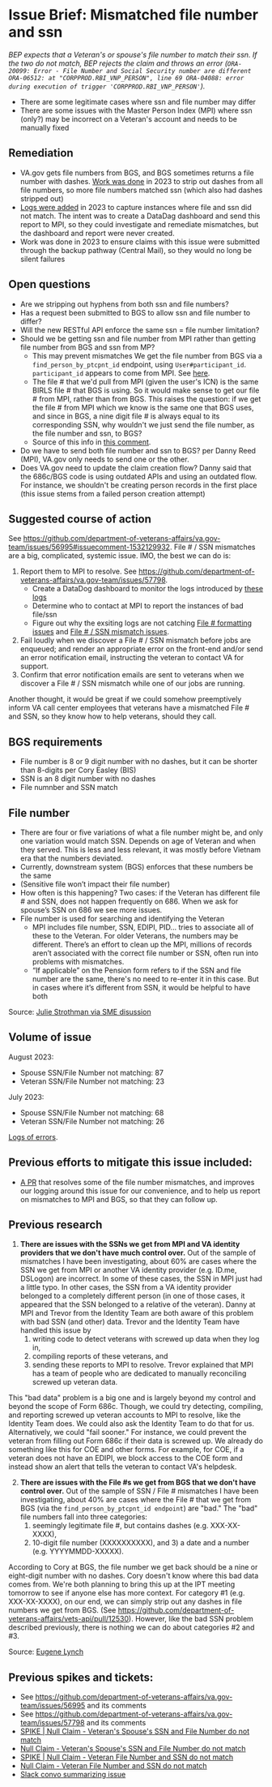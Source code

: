 # Issue Brief: Mismatched file number and ssn 

_BEP expects that a Veteran's or spouse's file number to match their ssn. If the two do not match, BEP rejects the claim and throws an error (`ORA-20099: Error - File Number and Social Security number are different ORA-06512: at "CORPPROD.RBI_VNP_PERSON", line 69 ORA-04088: error during execution of trigger 'CORPPROD.RBI_VNP_PERSON'`)._

- There are some legitimate cases where ssn and file number may differ
- There are some issues with the Master Person Index (MPI) where ssn (only?) may be incorrect on a Veteran's account and needs to be manually fixed

## Remediation
- VA.gov gets file numbers from BGS, and BGS sometimes returns a file number with dashes. [Work was done](https://github.com/department-of-veterans-affairs/vets-api/pull/12530) in 2023 to strip out dashes from all file numbers, so more file numbers matched ssn (which also had dashes stripped out)
- [Logs were added](https://github.com/department-of-veterans-affairs/vets-api/pull/12530) in 2023 to capture instances where file and ssn did not match. The intent was to create a DataDag dashboard and send this report to MPI, so they could investigate and remediate mismatches, but the dashboard and report were never created.
- Work was done in 2023 to ensure claims with this issue were submitted through the backup pathway (Central Mail), so they would no long be silent failures

## Open questions
- Are we stripping out hyphens from both ssn and file numbers?
- Has a request been submitted to BGS to allow ssn and file number to differ?
- Will the new RESTful API enforce the same ssn = file number limitation?
- Should we be getting ssn and file number from MPI rather than getting file number from BGS and ssn from MP?
   - This may prevent mismatches We get the file number from BGS via a ```find_person_by_ptcpnt_id``` endpoint, using ```User#participant_id```. ```participant_id``` appears to come from MPI. See [here](https://github.com/department-of-veterans-affairs/vets-api/blob/fd5b5ec2a8a8d14b8cab7a948f4504366823740f/app/models/user.rb#L177).
   - The file # that we'd pull from MPI (given the user's ICN) is the same BIRLS file # that BGS is using. So it would make sense to get our file # from MPI, rather than from BGS. This raises the question: if we get the file # from MPI which we know is the same one that BGS uses, and since in BGS, a nine digit file # is always equal to its corresponding SSN, why wouldn't we just send the file number, as the file number and ssn, to BGS?
   - Source of this info in [this comment](https://github.com/department-of-veterans-affairs/va.gov-team/issues/56995#issuecomment-1522405974).
- Do we have to send both file number and ssn to BGS? per Danny Reed (MPI), VA.gov only needs to send one or the other.
- Does VA.gov need to update the claim creation flow? Danny said that the 686c/BGS code is using outdated APIs and using an outdated flow. For instance, we shouldn't be creating person records in the first place (this issue stems from a failed person creation attempt)

## Suggested course of action
See https://github.com/department-of-veterans-affairs/va.gov-team/issues/56995#issuecomment-1532129932. File # / SSN mismatches are a big, complicated, systemic issue. IMO, the best we can do is:
1. Report them to MPI to resolve. See https://github.com/department-of-veterans-affairs/va.gov-team/issues/57798. 
   - Create a DataDog dashboard to monitor the logs introduced by [these logs](https://github.com/department-of-veterans-affairs/vets-api/pull/12530)
   - Determine who to contact at MPI to report the instances of bad file/ssn
   - Figure out why the exsiting logs are not catching [File # formatting issues](http://sentry.vfs.va.gov/organizations/vsp/discover/results/?environment=production&field=message&field=error.value&name=Top+Errors&project=3&query=%28+controller_name%3Adependents_applications+OR+SubmitForm686cJob+OR+SubmitForm674Job+OR+job%3ABGS%3A%3ASubmitForm686cJob+OR+job%3ABGS%3A%3ASubmitForm674+%29+level%3Aerror+AND+%21message%3A%2Aget_dependents%2A+message%3A%22ORA-12899%3A+value+too+large+for+column+%5C%22CORPPROD%5C%22.%5C%22VNP_PERSON%5C%22.%5C%22FILE_NBR%5C%22+%28actual%3A+10%2C+maximum%3A+9%29+Sidekiq%2FBGS%3A%3ASubmitForm686cJob%22+error.value%3A%22%22&sort=-message&statsPeriod=7d&widths=-1&widths=-1) and [File # / SSN mismatch issues](http://sentry.vfs.va.gov/organizations/vsp/discover/results/?environment=production&field=message&field=error.value&name=Top+Errors&project=3&query=%28+controller_name%3Adependents_applications+OR+SubmitForm686cJob+OR+SubmitForm674Job+OR+job%3ABGS%3A%3ASubmitForm686cJob+OR+job%3ABGS%3A%3ASubmitForm674+%29+level%3Aerror+AND+%21message%3A%2Aget_dependents%2A+message%3A%22ORA-20099%3A+Error+-+File+Number+and+Social+Security+number+are+different%0AORA-06512%3A+at+%5C%22CORPPROD.RBI_VNP_PERSON%5C%22%2C+line+69%0AORA-04088%3A+error+during+execution+of+trigger+%27CORPPROD.RBI_VNP_PERSON%27+Sidekiq%2FBGS%3A%3ASubmitForm686cJob%22+error.value%3A%22%22&sort=-message&statsPeriod=7d&widths=-1&widths=-1).
2. Fail loudly when we discover a File # / SSN mismatch before jobs are enqueued; and render an appropriate error on the front-end and/or send an error notification email, instructing the veteran to contact VA for support.
3. Confirm that error notification emails are sent to veterans when we discover a File # / SSN mismatch while one of our jobs are running.

Another thought, it would be great if we could somehow preemptively inform VA call center employees that veterans have a mismatched File # and SSN, so they know how to help veterans, should they call.

## BGS requirements
- File number is 8 or 9 digit number with no dashes, but it can be shorter than 8-digits per Cory Easley (BIS)
- SSN is an 8 digit number with no dashes
- File numnber and SSN match

## File number
- There are four or five variations of what a file number might be, and only one variation would match SSN. Depends on age of Veteran and when they served. This is less and less relevant, it was mostly before Vietnam era that the numbers deviated.
- Currently, downstream system (BGS) enforces that these numbers be the same
- (Sensitive file won’t impact their file number)
- How often is this happening? Two cases: if the Veteran has different file # and SSN, does not happen frequently on 686. When we ask for spouse’s SSN on 686 we see more issues.
- File number is used for searching and identifying the Veteran
  - MPI includes file number, SSN, EDIPI, PID... tries to associate all of these to the Veteran. For older Veterans, the numbers may be different. There’s an effort to clean up the MPI, millions of records aren’t associated with the correct file number or SSN, often run into problems with mismatches.
  - “If applicable” on the Pension form refers to if the SSN and file number are the same, there's no need to re-enter it in this case. But in cases where it’s different from SSN, it would be helpful to have both

Source: [Julie Strothman via SME disussion](https://github.com/department-of-veterans-affairs/va.gov-team/issues/64137#issuecomment-1707120388)

## Volume of issue
August 2023:
- Spouse SSN/File Number not matching: 87
- Veteran SSN/File Number not matching: 23

July 2023:
- Spouse SSN/File Number not matching: 68
- Veteran SSN/File Number not matching: 26

[Logs of errors](https://vagov.ddog-gov.com/logs?query=%22ORA-20099%3A%20Error%20-%20File%20Number%20and%20Social%20Security%20number%20are%20different%22%20-status%3A%28warn%20OR%20info%29%20-EJB&agg_m=count&agg_m_source=base&agg_t=count&clustering_pattern_field_path=message&cols=host%2Cservice%2C%40named_tags.class&fromUser=true&messageDisplay=inline&refresh_mode=sliding&storage=hot&stream_sort=desc&viz=stream&from_ts=1751817233580&to_ts=1754409233580&live=true).

## Previous efforts to mitigate this issue included:
- [A PR](https://github.com/department-of-veterans-affairs/vets-api/pull/12530) that resolves some of the file number mismatches, and improves our logging around this issue for our convenience, and to help us report on mismatches to MPI and BGS, so that they can follow up.

## Previous research
1. **There are issues with the SSNs we get from MPI and VA identity providers that we don't have much control over.**
Out of the sample of mismatches I have been investigating, about 60% are cases where the SSN we get from MPI or another VA identity provider (e.g. ID.me, DSLogon) are incorrect. In some of these cases, the SSN in MPI just had a little typo. In other cases, the SSN from a VA identity provider belonged to a completely different person (in one of those cases, it appeared that the SSN belonged to a relative of the veteran).
Danny at MPI and Trevor from the Identity Team are both aware of this problem with bad SSN (and other) data. Trevor and the Identity Team have handled this issue by
   1) writing code to detect veterans with screwed up data when they log in,
   2) compiling reports of these veterans, and
   3) sending these reports to MPI to resolve. Trevor explained that MPI has a team of people who are dedicated to manually reconciling screwed up veteran data.

This "bad data" problem is a big one and is largely beyond my control and beyond the scope of Form 686c.  Though, we could try detecting, compiling, and reporting screwed up veteran accounts to MPI to resolve, like the Identity Team does. We could also ask the Identity Team to do that for us. Alternatively, we could "fail sooner."  For instance, we could prevent the veteran from filling out Form 686c if their data is screwed up. We already do something like this for COE and other forms. For example, for COE, if a veteran does not have an EDIPI, we block access to the COE form and instead show an alert that tells the veteran to contact VA's helpdesk.

2. **There are issues with the File #s we get from BGS that we don't have control over.**
Out of the sample of SSN / File # mismatches I have been investigating, about 40% are cases where the File # that we get from BGS (via the ```find_person_by_ptcpnt_id endpoint```) are "bad."  The "bad" file numbers fall into three categories:
   1) seemingly legitimate file #, but contains dashes (e.g. XXX-XX-XXXX),
   2) 10-digit file number (XXXXXXXXXX), and 3) a date and a number (e.g. YYYYMMDD-XXXXX).

According to Cory at BGS, the file number we get back should be a nine or eight-digit number with no dashes.  Cory doesn't know where this bad data comes from. We're both planning to bring this up at the IPT meeting tomorrow to see if anyone else has more context.
For category #1 (e.g. XXX-XX-XXXX), on our end, we can simply strip out any dashes in file numbers we get from BGS. (See https://github.com/department-of-veterans-affairs/vets-api/pull/12530). However, like the bad SSN problem described previously, there is nothing we can do about categories #2 and #3.

Source: [Eugene Lynch](https://dsva.slack.com/archives/C05093R2215/p1682969874277149)

## Previous spikes and tickets:
- See https://github.com/department-of-veterans-affairs/va.gov-team/issues/56995 and its comments
- See https://github.com/department-of-veterans-affairs/va.gov-team/issues/57798 and its comments
- [SPIKE | Null Claim - Veteran's Spouse's SSN and File Number do not match](https://github.com/department-of-veterans-affairs/va.gov-team/issues/64137)
- [Null Claim - Veteran's Spouse's SSN and File Number do not match](https://github.com/department-of-veterans-affairs/va.gov-team/issues/64340)
- [SPIKE | Null Claim - Veteran File Number and SSN do not match](https://github.com/department-of-veterans-affairs/va.gov-team/issues/64138)
- [Null Claim - Veteran File Number and SSN do not match](https://github.com/department-of-veterans-affairs/va.gov-team/issues/64339)
- [Slack convo summarizing issue](https://dsva.slack.com/archives/C05093R2215/p1682969874277149)


